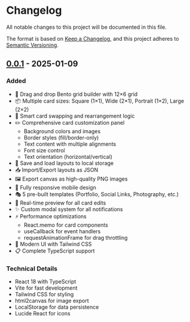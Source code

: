 # Changelog

All notable changes to this project will be documented in this file.

The format is based on [Keep a Changelog](https://keepachangelog.com/en/1.0.0/),
and this project adheres to [Semantic Versioning](https://semver.org/spec/v2.0.0.html).

## [0.0.1] - 2025-01-09

### Added
- 🎨 Drag and drop Bento grid builder with 12×6 grid
- 📦 Multiple card sizes: Square (1×1), Wide (2×1), Portrait (1×2), Large (2×2)
- 🎯 Smart card swapping and rearrangement logic
- ✏️ Comprehensive card customization panel
  - Background colors and images
  - Border styles (fill/border-only)
  - Text content with multiple alignments
  - Font size control
  - Text orientation (horizontal/vertical)
- 💾 Save and load layouts to local storage
- 📥 Import/Export layouts as JSON
- 🖼️ Export canvas as high-quality PNG images
- 📱 Fully responsive mobile design
- 🎭 5 pre-built templates (Portfolio, Social Links, Photography, etc.)
- 🔄 Real-time preview for all card edits
- ✨ Custom modal system for all notifications
- ⚡ Performance optimizations
  - React.memo for card components
  - useCallback for event handlers
  - requestAnimationFrame for drag throttling
- 🎨 Modern UI with Tailwind CSS
- 📋 Complete TypeScript support

### Technical Details
- React 18 with TypeScript
- Vite for fast development
- Tailwind CSS for styling
- html2canvas for image export
- LocalStorage for data persistence
- Lucide React for icons

[0.0.1]: https://github.com/aruntemme/bento-generator/releases/tag/v0.0.1

